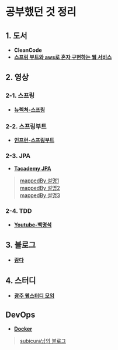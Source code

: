 # 공부했던 것 정리

## 1. 도서
 * **CleanCode**
 * **[스프링 부트와 aws로 혼자 구현하는 웹 서비스](https://github.com/kimmari10/freelec-springboot2-webservice)**

## 2. 영상
### 2-1. 스프링
 * **[뉴렉쳐-스프링](http://newlecture.com/)**
### 2-2. 스프링부트
 * **[인프런-스프링부트](https://www.inflearn.com/course/%EC%8A%A4%ED%94%84%EB%A7%81%EB%B6%80%ED%8A%B8)**
### 2-3. JPA
 * **[Tacademy JPA](https://youtu.be/WfrSN9Z7MiA)**
 > [mappedBy 설명1](https://www.youtube.com/watch?v=0zTtkIYMOIw)   
 > [mappedBy 설명2](https://www.youtube.com/watch?v=0zTtkIYMOIw)   
 > [mappedBy 설명3](https://www.youtube.com/watch?v=hsSc5epPXDs)
### 2-4. TDD
 * **[Youtube-백명석](https://www.youtube.com/watch?v=wmHV6L0e1sU&index=7&t=1538s&list=PLagTY0ogyVkIl2kTr08w-4MLGYWJz7lNK)**

## 3. 블로그
 * **[람다](http://www.eriklievaart.com/blog/lambda.html)**
 
## 4. 스터디
 * **[광주 웹스터디 모임](http://study.gwangju.kr)**

## DevOps
 * **[Docker](http://docker.io)**
 > [subicura님의 블로그](https://subicura.com/2017/01/19/docker-guide-for-beginners-1.html)
